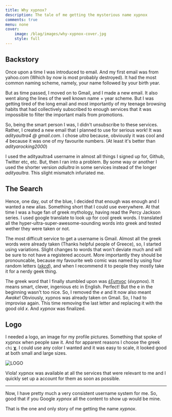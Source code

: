 ```yaml
---
title: Why xypnox?
description: The tale of me getting the mysterious name xypnox
comments: true
menu: none
cover:
    image: /blag/images/why-xypnox-cover.jpg
    style: full
---
```


## Backstory
Once upon a time I was introduced to email. And my first email was from yahoo.com (Which by now is most probably destroyed). It had the most common naming scheme, namely, your name followed by your birth year.

But as time passed, I moved on to Gmail, and I made a new email. It also went along the lines of the well known name + year scheme. But I was getting tired of the long email and most importantly of my teenage browsing habits that had collectively subscribed to enough services that it was impossible to filter the important mails from promotions.

So, being the smart person I was, I didn't unsubscribe to these services. Rather, I created a new email that I planned to use for serious work! It was _adityaultra4 @ gmail.com_. I chose _ultra_ because, obviously it was cool and _4_ because it was one of my favourite numbers. (At least it's better than _adityarocking2000_)

I used the adityaultra4 username in almost all things I signed up for, Github, Twitter etc, etc. But, then I ran into a problem. By some way or another I used the shorter version _adiultra_ in some services instead of the longer _adityaultra_. This slight mismatch infuriated me.

## The Search
Hence, one day, out of the blue, I decided that enough was enough and I wanted a new alias. Something short that I could use everywhere. At that time I was a huge fan of greek mythology, having read the Percy Jackson series. I used google translate to look up for cool greek words. I translated all the hyper-ultra-super-awesome-sounding words into greek and tested wether they were taken or not.

The most difficult service to get a username is Gmail. Almost all the greek words were already taken (Thanks helpful people of Greece), so, I started using variations. Slight changes to words that won't deviate much and will be sure to not have a registered account. More importantly they should be pronouncable, because my favourite web comic was named by using four random letters ([_xkcd_](https://xkcd.com/)), and when I recommend it to people they mostly take it for a nerdy geek thing.

The greek word that I finally stumbled upon was [έξυπνος](https://translate.google.co.in/#el/en/%CE%AD%CE%BE%CF%85%CF%80%CE%BD%CE%BF%CF%82) (_éxypnos_). It means smart, clever, ingenious etc in English. Perfect! But the e in the beginning wasn't too nice. So, I removed the _e_ and It now also meant _Awake_! Obviously, xypnos was already taken on Gmail. So, I had to improvise again. This time removing the last letter and replacing it with the good old _x_. And _xypnox_ was finalized.

## Logo
I needed a logo, an image for my profile pictures. Something that spoke of xypnox when people saw it. And for apparent reasons I choose the greek `chi`  **χ**. I could use any color I wanted and it was easy to scale, it looked good at both small and large sizes.

![LOGO](/blag/images/xypnox-logo.png)

Viola! xypnox was available at all the services that were relevant to me and I quickly set up a account for them as soon as possible.

---

Now, I have pretty much a very consistent username system for me. So, good that if you Google _xypnox_ all the content to show up would be mine.

That is the one and only story of me getting the name _xypnox_.
